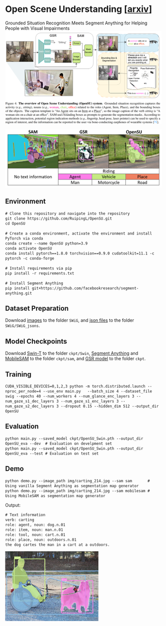 # Open Scene Understanding [[arxiv](https://arxiv.org/abs/2307.07757)]
Grounded Situation Recognition Meets Segment Anything for Helping People with Visual Impairments
![My Image](img/Flowchart.png)
<p align="center">
  <img src="https://github.com/RuipingL/OpenSU/blob/main/img/comparison.png" width="600">
</p>

## Environment
```
# Clone this repository and navigate into the repository
git clone https://github.com/RuipingL/OpenSU.git    
cd OpenSU                                          

# Create a conda environment, activate the environment and install PyTorch via conda
conda create --name OpenSU python=3.9              
conda activate OpenSU                             
conda install pytorch==1.8.0 torchvision==0.9.0 cudatoolkit=11.1 -c pytorch -c conda-forge 

# Install requirements via pip
pip install -r requirements.txt

# Install Segment Anything
pip install git+https://github.com/facebookresearch/segment-anything.git
```
## Dataset Preparation
Download [images](https://swig-data-weights.s3.us-east-2.amazonaws.com/images_512.zip) to the folder `SWiG`, and [json files](https://github.com/jhcho99/CoFormer/tree/master/SWiG/SWiG_jsons) to the folder `SWiG/SWiG_jsons`.
## Model Checkpoints
Download 
[Swin-T](https://github.com/SwinTransformer/storage/releases/download/v1.0.0/swin_tiny_patch4_window7_224.pth) to the folder `ckpt/Swin`,
[Segment Anything](https://dl.fbaipublicfiles.com/segment_anything/sam_vit_h_4b8939.pth) and [MobileSAM](https://github.com/ChaoningZhang/MobileSAM/blob/master/weights/mobile_sam.pt) to the folder `ckpt/sam`, and [GSR model](https://drive.google.com/file/d/1i44Y5YIJ7ECNq9lYBOd4Qlcp7TVL79zz/view?usp=drive_link) to the folder `ckpt`.
## Training 
```
CUDA_VISIBLE_DEVICES=0,1,2,3 python -m torch.distributed.launch --nproc_per_node=4 --use_env main.py   --batch_size 4 --dataset_file swig --epochs 40 --num_workers 4 --num_glance_enc_layers 3 --num_gaze_s1_dec_layers 3 --num_gaze_s1_enc_layers 3 --num_gaze_s2_dec_layers 3 --dropout 0.15 --hidden_dim 512 --output_dir OpenSU
```
## Evaluation
```
python main.py --saved_model ckpt/OpenSU_Swin.pth --output_dir OpenSU_eva --dev  # Evaluation on develpment set
python main.py --saved_model ckpt/OpenSU_Swin.pth --output_dir OpenSU_eva --test # Evaluation on test set
```
## Demo
```
python demo.py --image_path img/carting_214.jpg --sam sam       # Using vanilla Segment Anything as segmentation map generator
python demo.py --image_path img/carting_214.jpg --sam mobilesam # Using MobileSAM as segmentation map generator
```
Output:
```
# Text information
verb: carting 
role: agent, noun: dog.n.01 
role: item, noun: man.n.01 
role: tool, noun: cart.n.01 
role: place, noun: outdoors.n.01 
the dog cartes the man in a cart at a outdoors.
```
<img src="https://github.com/RuipingL/OpenSU/blob/main/img/carting_214_sam.jpg" width="300">

